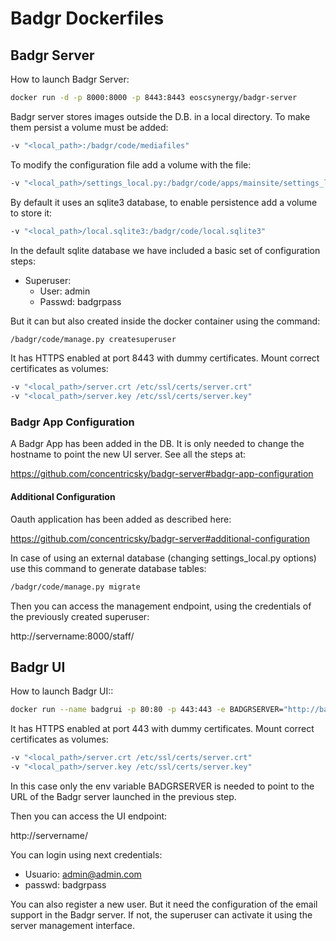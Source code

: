 # Badgr Dockerfiles

## Badgr Server

How to launch Badgr Server:

```sh
docker run -d -p 8000:8000 -p 8443:8443 eoscsynergy/badgr-server
```

Badgr server stores images outside the D.B. in a local directory. To make them persist a volume must be added:

```sh
-v "<local_path>:/badgr/code/mediafiles" 
```


To modify the configuration file add a volume with the file:

```sh
-v "<local_path>/settings_local.py:/badgr/code/apps/mainsite/settings_local.py"
```

By default it uses an sqlite3 database, to enable persistence add a volume to store it:

```sh
-v "<local_path>/local.sqlite3:/badgr/code/local.sqlite3"
```

In the default sqlite database we have included a basic set of configuration steps:

* Superuser:
  * User: admin
  * Passwd: badgrpass

But it can but also created inside the docker container using the command:

```sh
/badgr/code/manage.py createsuperuser
```

It has HTTPS enabled at port 8443 with dummy certificates. Mount correct certificates as volumes:

```sh
-v "<local_path>/server.crt /etc/ssl/certs/server.crt"
-v "<local_path>/server.key /etc/ssl/certs/server.key"
```

### Badgr App Configuration

A Badgr App has been added in the DB. It is only needed to change the hostname to point the new UI server. See all the steps at:

https://github.com/concentricsky/badgr-server#badgr-app-configuration

#### Additional Configuration

Oauth application has been added as described here:

https://github.com/concentricsky/badgr-server#additional-configuration

In case of using an external database (changing settings_local.py options) use this command to generate database tables:

```sh
/badgr/code/manage.py migrate
```

Then you can access the management endpoint, using the credentials of the previously created superuser:

http://servername:8000/staff/

## Badgr UI

How to launch Badgr UI::

```sh
docker run --name badgrui -p 80:80 -p 443:443 -e BADGRSERVER="http://badgrserver:8000" -d eoscsynergy/badgr-ui
```

It has HTTPS enabled at port 443 with dummy certificates. Mount correct certificates as volumes:

```sh
-v "<local_path>/server.crt /etc/ssl/certs/server.crt"
-v "<local_path>/server.key /etc/ssl/certs/server.key"
```

In this case only the env variable BADGRSERVER is needed to point to the URL of the Badgr server launched in the previous step.

Then you can access the UI endpoint:

http://servername/

You can login using next credentials:

* Usuario: admin@admin.com
* passwd:  badgrpass

You can also register a new user. But it need the configuration of the email support in the Badgr server. If not, the superuser can activate it using the server management interface.
